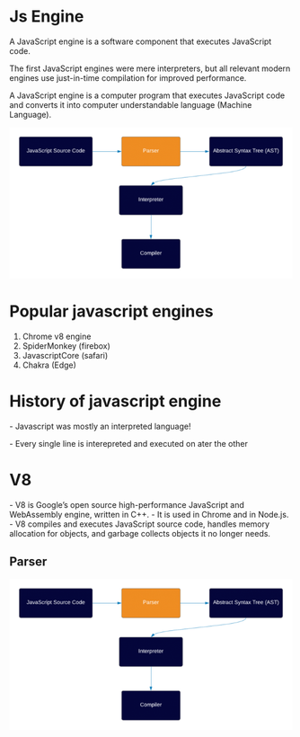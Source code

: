 <!-- https://hacks.mozilla.org/2017/02/a-crash-course-in-just-in-time-jit-compilers/  -->
<!-- https://hacks.mozilla.org/2018/03/es-modules-a-cartoon-deep-dive/ -->
<!-- https://hacks.mozilla.org/2017/06/a-crash-course-in-memory-management/ -->
<!-- 1. https://medium.com/devschacht/a-crash-course-in-memory-management-b4863e000a5f -->
<!-- 2. https://hacks.mozilla.org/2017/06/a-cartoon-intro-to-arraybuffers-and-sharedarraybuffers/ -->
<!-- 3. https://hacks.mozilla.org/2017/06/avoiding-race-conditions-in-sharedarraybuffers-with-atomics/ -->
<!-- https://hacks.mozilla.org/2021/06/implementing-private-fields-for-javascript/ -->
<!-- https://hacks.mozilla.org/2015/07/es6-in-depth-let-and-const/ -->

# Js Engine

A JavaScript engine is a software component that executes JavaScript code.

The first JavaScript engines were mere interpreters, but all relevant modern engines use just-in-time compilation for improved performance.

A JavaScript engine is a computer program that executes JavaScript code and converts it into computer understandable language (Machine Language).

![Engine image](./parser-image.png)

# Popular javascript engines

1. Chrome v8 engine
2. SpiderMonkey (firebox)
3. JavascriptCore (safari)
4. Chakra (Edge)

# History of javascript engine

\- Javascript was mostly an interpreted language!

\- Every single line is interepreted and executed on ater the other

# V8

\- V8 is Google’s open source high-performance JavaScript and WebAssembly engine, written in C++.
\- It is used in Chrome and in Node.js.
\- V8 compiles and executes JavaScript source code, handles memory allocation for objects, and garbage collects objects it no longer needs.

## Parser

![Parser](./parser-image.png)

